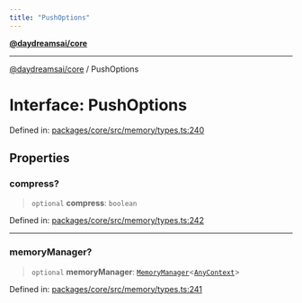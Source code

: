 ```yaml
---
title: "PushOptions"
---
```


[**@daydreamsai/core**](./api-reference.md)

***

[@daydreamsai/core](./api-reference.md) / PushOptions

# Interface: PushOptions

Defined in: [packages/core/src/memory/types.ts:240](https://github.com/dojoengine/daydreams/blob/877d54c3d7a1ffa2e1fe799ae3402216c969af05/packages/core/src/memory/types.ts#L240)

## Properties

### compress?

> `optional` **compress**: `boolean`

Defined in: [packages/core/src/memory/types.ts:242](https://github.com/dojoengine/daydreams/blob/877d54c3d7a1ffa2e1fe799ae3402216c969af05/packages/core/src/memory/types.ts#L242)

***

### memoryManager?

> `optional` **memoryManager**: [`MemoryManager`](./MemoryManager.md)\<[`AnyContext`](./AnyContext.md)\>

Defined in: [packages/core/src/memory/types.ts:241](https://github.com/dojoengine/daydreams/blob/877d54c3d7a1ffa2e1fe799ae3402216c969af05/packages/core/src/memory/types.ts#L241)

